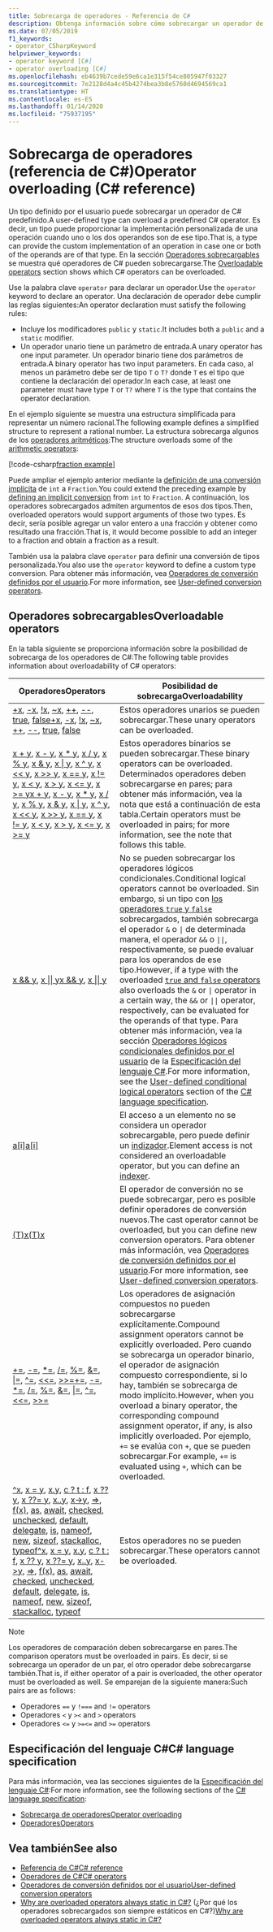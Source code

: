 ```yaml
---
title: Sobrecarga de operadores - Referencia de C#
description: Obtenga información sobre cómo sobrecargar un operador de C# y qué operadores de C# se pueden sobrecargar.
ms.date: 07/05/2019
f1_keywords:
- operator_CSharpKeyword
helpviewer_keywords:
- operator keyword [C#]
- operator overloading [C#]
ms.openlocfilehash: eb4639b7cede59e6ca1e315f54ce805947f03327
ms.sourcegitcommit: 7e2128d4a4c45b4274bea3b8e5760d4694569ca1
ms.translationtype: HT
ms.contentlocale: es-ES
ms.lasthandoff: 01/14/2020
ms.locfileid: "75937195"
---
```

# <a name="operator-overloading-c-reference"></a><span data-ttu-id="16b43-103">Sobrecarga de operadores (referencia de C#)</span><span class="sxs-lookup"><span data-stu-id="16b43-103">Operator overloading (C# reference)</span></span>

<span data-ttu-id="16b43-104">Un tipo definido por el usuario puede sobrecargar un operador de C# predefinido.</span><span class="sxs-lookup"><span data-stu-id="16b43-104">A user-defined type can overload a predefined C# operator.</span></span> <span data-ttu-id="16b43-105">Es decir, un tipo puede proporcionar la implementación personalizada de una operación cuando uno o los dos operandos son de ese tipo.</span><span class="sxs-lookup"><span data-stu-id="16b43-105">That is, a type can provide the custom implementation of an operation in case one or both of the operands are of that type.</span></span> <span data-ttu-id="16b43-106">En la sección [Operadores sobrecargables](#overloadable-operators) se muestra qué operadores de C# pueden sobrecargarse.</span><span class="sxs-lookup"><span data-stu-id="16b43-106">The [Overloadable operators](#overloadable-operators) section shows which C# operators can be overloaded.</span></span>

<span data-ttu-id="16b43-107">Use la palabra clave `operator` para declarar un operador.</span><span class="sxs-lookup"><span data-stu-id="16b43-107">Use the `operator` keyword to declare an operator.</span></span> <span data-ttu-id="16b43-108">Una declaración de operador debe cumplir las reglas siguientes:</span><span class="sxs-lookup"><span data-stu-id="16b43-108">An operator declaration must satisfy the following rules:</span></span>

- <span data-ttu-id="16b43-109">Incluye los modificadores `public` y `static`.</span><span class="sxs-lookup"><span data-stu-id="16b43-109">It includes both a `public` and a `static` modifier.</span></span>
- <span data-ttu-id="16b43-110">Un operador unario tiene un parámetro de entrada.</span><span class="sxs-lookup"><span data-stu-id="16b43-110">A unary operator has one input parameter.</span></span> <span data-ttu-id="16b43-111">Un operador binario tiene dos parámetros de entrada.</span><span class="sxs-lookup"><span data-stu-id="16b43-111">A binary operator has two input parameters.</span></span> <span data-ttu-id="16b43-112">En cada caso, al menos un parámetro debe ser de tipo `T` o `T?` donde `T` es el tipo que contiene la declaración del operador.</span><span class="sxs-lookup"><span data-stu-id="16b43-112">In each case, at least one parameter must have type `T` or `T?` where `T` is the type that contains the operator declaration.</span></span>

<span data-ttu-id="16b43-113">En el ejemplo siguiente se muestra una estructura simplificada para representar un número racional.</span><span class="sxs-lookup"><span data-stu-id="16b43-113">The following example defines a simplified structure to represent a rational number.</span></span> <span data-ttu-id="16b43-114">La estructura sobrecarga algunos de los [operadores aritméticos](arithmetic-operators.md):</span><span class="sxs-lookup"><span data-stu-id="16b43-114">The structure overloads some of the [arithmetic operators](arithmetic-operators.md):</span></span>

[!code-csharp[fraction example](~/samples/csharp/language-reference/operators/OperatorOverloading.cs)]

<span data-ttu-id="16b43-115">Puede ampliar el ejemplo anterior mediante la [definición de una conversión implícita](user-defined-conversion-operators.md) de `int` a `Fraction`.</span><span class="sxs-lookup"><span data-stu-id="16b43-115">You could extend the preceding example by [defining an implicit conversion](user-defined-conversion-operators.md) from `int` to `Fraction`.</span></span> <span data-ttu-id="16b43-116">A continuación, los operadores sobrecargados admiten argumentos de esos dos tipos.</span><span class="sxs-lookup"><span data-stu-id="16b43-116">Then, overloaded operators would support arguments of those two types.</span></span> <span data-ttu-id="16b43-117">Es decir, sería posible agregar un valor entero a una fracción y obtener como resultado una fracción.</span><span class="sxs-lookup"><span data-stu-id="16b43-117">That is, it would become possible to add an integer to a fraction and obtain a fraction as a result.</span></span>

<span data-ttu-id="16b43-118">También usa la palabra clave `operator` para definir una conversión de tipos personalizada.</span><span class="sxs-lookup"><span data-stu-id="16b43-118">You also use the `operator` keyword to define a custom type conversion.</span></span> <span data-ttu-id="16b43-119">Para obtener más información, vea [Operadores de conversión definidos por el usuario](user-defined-conversion-operators.md).</span><span class="sxs-lookup"><span data-stu-id="16b43-119">For more information, see [User-defined conversion operators](user-defined-conversion-operators.md).</span></span>

## <a name="overloadable-operators"></a><span data-ttu-id="16b43-120">Operadores sobrecargables</span><span class="sxs-lookup"><span data-stu-id="16b43-120">Overloadable operators</span></span>

<span data-ttu-id="16b43-121">En la tabla siguiente se proporciona información sobre la posibilidad de sobrecarga de los operadores de C#:</span><span class="sxs-lookup"><span data-stu-id="16b43-121">The following table provides information about overloadability of C# operators:</span></span>

| <span data-ttu-id="16b43-122">Operadores</span><span class="sxs-lookup"><span data-stu-id="16b43-122">Operators</span></span> | <span data-ttu-id="16b43-123">Posibilidad de sobrecarga</span><span class="sxs-lookup"><span data-stu-id="16b43-123">Overloadability</span></span> |
| --------- | --------------- |
|<span data-ttu-id="16b43-124">[+x](arithmetic-operators.md#unary-plus-and-minus-operators), [-x](arithmetic-operators.md#unary-plus-and-minus-operators), [!x](boolean-logical-operators.md#logical-negation-operator-), [~x](bitwise-and-shift-operators.md#bitwise-complement-operator-), [++](arithmetic-operators.md#increment-operator-), [--](arithmetic-operators.md#decrement-operator---), [true](true-false-operators.md), [false](true-false-operators.md)</span><span class="sxs-lookup"><span data-stu-id="16b43-124">[+x](arithmetic-operators.md#unary-plus-and-minus-operators), [-x](arithmetic-operators.md#unary-plus-and-minus-operators), [!x](boolean-logical-operators.md#logical-negation-operator-), [~x](bitwise-and-shift-operators.md#bitwise-complement-operator-), [++](arithmetic-operators.md#increment-operator-), [--](arithmetic-operators.md#decrement-operator---), [true](true-false-operators.md), [false](true-false-operators.md)</span></span>|<span data-ttu-id="16b43-125">Estos operadores unarios se pueden sobrecargar.</span><span class="sxs-lookup"><span data-stu-id="16b43-125">These unary operators can be overloaded.</span></span>|
|<span data-ttu-id="16b43-126">[x + y](addition-operator.md), [x - y](subtraction-operator.md), [x \* y](arithmetic-operators.md#multiplication-operator-), [x / y](arithmetic-operators.md#division-operator-), [x % y](arithmetic-operators.md#remainder-operator-), [x & y](boolean-logical-operators.md#logical-and-operator-), [x &#124; y](boolean-logical-operators.md#logical-or-operator-), [x ^ y](boolean-logical-operators.md#logical-exclusive-or-operator-), [x \<\< y](bitwise-and-shift-operators.md#left-shift-operator-), [x >> y](bitwise-and-shift-operators.md#right-shift-operator-), [x == y](equality-operators.md#equality-operator-), [x != y](equality-operators.md#inequality-operator-), [x \< y](comparison-operators.md#less-than-operator-), [x > y](comparison-operators.md#greater-than-operator-), [x \<= y](comparison-operators.md#less-than-or-equal-operator-), [x >= y](comparison-operators.md#greater-than-or-equal-operator-)</span><span class="sxs-lookup"><span data-stu-id="16b43-126">[x + y](addition-operator.md), [x - y](subtraction-operator.md), [x \* y](arithmetic-operators.md#multiplication-operator-), [x / y](arithmetic-operators.md#division-operator-), [x % y](arithmetic-operators.md#remainder-operator-), [x & y](boolean-logical-operators.md#logical-and-operator-), [x &#124; y](boolean-logical-operators.md#logical-or-operator-), [x ^ y](boolean-logical-operators.md#logical-exclusive-or-operator-), [x \<\< y](bitwise-and-shift-operators.md#left-shift-operator-), [x >> y](bitwise-and-shift-operators.md#right-shift-operator-), [x == y](equality-operators.md#equality-operator-), [x != y](equality-operators.md#inequality-operator-), [x \< y](comparison-operators.md#less-than-operator-), [x > y](comparison-operators.md#greater-than-operator-), [x \<= y](comparison-operators.md#less-than-or-equal-operator-), [x >= y](comparison-operators.md#greater-than-or-equal-operator-)</span></span>|<span data-ttu-id="16b43-127">Estos operadores binarios se pueden sobrecargar.</span><span class="sxs-lookup"><span data-stu-id="16b43-127">These binary operators can be overloaded.</span></span> <span data-ttu-id="16b43-128">Determinados operadores deben sobrecargarse en pares; para obtener más información, vea la nota que está a continuación de esta tabla.</span><span class="sxs-lookup"><span data-stu-id="16b43-128">Certain operators must be overloaded in pairs; for more information, see the note that follows this table.</span></span>|
|<span data-ttu-id="16b43-129">[x && y](boolean-logical-operators.md#conditional-logical-and-operator-), [x &#124;&#124; y](boolean-logical-operators.md#conditional-logical-or-operator-)</span><span class="sxs-lookup"><span data-stu-id="16b43-129">[x && y](boolean-logical-operators.md#conditional-logical-and-operator-), [x &#124;&#124; y](boolean-logical-operators.md#conditional-logical-or-operator-)</span></span>|<span data-ttu-id="16b43-130">No se pueden sobrecargar los operadores lógicos condicionales.</span><span class="sxs-lookup"><span data-stu-id="16b43-130">Conditional logical operators cannot be overloaded.</span></span> <span data-ttu-id="16b43-131">Sin embargo, si un tipo con [los operadores `true` y `false`](true-false-operators.md) sobrecargados, también sobrecarga el operador `&` o <code>&#124;</code> de determinada manera, el operador `&&` o <code>&#124;&#124;</code>, respectivamente, se puede evaluar para los operandos de ese tipo.</span><span class="sxs-lookup"><span data-stu-id="16b43-131">However, if a type with the overloaded [`true` and `false` operators](true-false-operators.md) also overloads the `&` or <code>&#124;</code> operator in a certain way, the `&&` or <code>&#124;&#124;</code> operator, respectively, can be evaluated for the operands of that type.</span></span> <span data-ttu-id="16b43-132">Para obtener más información, vea la sección [Operadores lógicos condicionales definidos por el usuario](~/_csharplang/spec/expressions.md#user-defined-conditional-logical-operators) de la [Especificación del lenguaje C#](~/_csharplang/spec/introduction.md).</span><span class="sxs-lookup"><span data-stu-id="16b43-132">For more information, see the [User-defined conditional logical operators](~/_csharplang/spec/expressions.md#user-defined-conditional-logical-operators) section of the [C# language specification](~/_csharplang/spec/introduction.md).</span></span>|
|[<span data-ttu-id="16b43-133">a&#91;i&#93;</span><span class="sxs-lookup"><span data-stu-id="16b43-133">a&#91;i&#93;</span></span>](member-access-operators.md#indexer-operator-)|<span data-ttu-id="16b43-134">El acceso a un elemento no se considera un operador sobrecargable, pero puede definir un [indizador](../../programming-guide/indexers/index.md).</span><span class="sxs-lookup"><span data-stu-id="16b43-134">Element access is not considered an overloadable operator, but you can define an [indexer](../../programming-guide/indexers/index.md).</span></span>|
|[<span data-ttu-id="16b43-135">(T)x</span><span class="sxs-lookup"><span data-stu-id="16b43-135">(T)x</span></span>](type-testing-and-cast.md#cast-operator-)|<span data-ttu-id="16b43-136">El operador de conversión no se puede sobrecargar, pero es posible definir operadores de conversión nuevos.</span><span class="sxs-lookup"><span data-stu-id="16b43-136">The cast operator cannot be overloaded, but you can define new conversion operators.</span></span> <span data-ttu-id="16b43-137">Para obtener más información, vea [Operadores de conversión definidos por el usuario](user-defined-conversion-operators.md).</span><span class="sxs-lookup"><span data-stu-id="16b43-137">For more information, see [User-defined conversion operators](user-defined-conversion-operators.md).</span></span>|
|<span data-ttu-id="16b43-138">[+=](arithmetic-operators.md#compound-assignment), [-=](arithmetic-operators.md#compound-assignment), [\*=](arithmetic-operators.md#compound-assignment), [/=](arithmetic-operators.md#compound-assignment), [%=](arithmetic-operators.md#compound-assignment), [&=](boolean-logical-operators.md#compound-assignment), [&#124;=](boolean-logical-operators.md#compound-assignment), [^=](boolean-logical-operators.md#compound-assignment), [\<\<=](bitwise-and-shift-operators.md#compound-assignment), [>>=](bitwise-and-shift-operators.md#compound-assignment)</span><span class="sxs-lookup"><span data-stu-id="16b43-138">[+=](arithmetic-operators.md#compound-assignment), [-=](arithmetic-operators.md#compound-assignment), [\*=](arithmetic-operators.md#compound-assignment), [/=](arithmetic-operators.md#compound-assignment), [%=](arithmetic-operators.md#compound-assignment), [&=](boolean-logical-operators.md#compound-assignment), [&#124;=](boolean-logical-operators.md#compound-assignment), [^=](boolean-logical-operators.md#compound-assignment), [\<\<=](bitwise-and-shift-operators.md#compound-assignment), [>>=](bitwise-and-shift-operators.md#compound-assignment)</span></span>|<span data-ttu-id="16b43-139">Los operadores de asignación compuestos no pueden sobrecargarse explícitamente.</span><span class="sxs-lookup"><span data-stu-id="16b43-139">Compound assignment operators cannot be explicitly overloaded.</span></span> <span data-ttu-id="16b43-140">Pero cuando se sobrecarga un operador binario, el operador de asignación compuesto correspondiente, si lo hay, también se sobrecarga de modo implícito.</span><span class="sxs-lookup"><span data-stu-id="16b43-140">However, when you overload a binary operator, the corresponding compound assignment operator, if any, is also implicitly overloaded.</span></span> <span data-ttu-id="16b43-141">Por ejemplo, `+=` se evalúa con `+`, que se pueden sobrecargar.</span><span class="sxs-lookup"><span data-stu-id="16b43-141">For example, `+=` is evaluated using `+`, which can be overloaded.</span></span>|
|<span data-ttu-id="16b43-142">[^x](member-access-operators.md#index-from-end-operator-), [x = y](assignment-operator.md), [x.y](member-access-operators.md#member-access-operator-), [c ? t : f](conditional-operator.md), [x ?? y](null-coalescing-operator.md), [x ??= y](null-coalescing-operator.md), [x..y](member-access-operators.md#range-operator-), [x->y](pointer-related-operators.md#pointer-member-access-operator--), [=>](lambda-operator.md), [f(x)](member-access-operators.md#invocation-operator-), [as](type-testing-and-cast.md#as-operator), [await](await.md), [checked](../keywords/checked.md), [unchecked](../keywords/unchecked.md), [default](default.md), [delegate](delegate-operator.md), [is](type-testing-and-cast.md#is-operator), [nameof](nameof.md), [new](new-operator.md), [sizeof](sizeof.md), [stackalloc](stackalloc.md), [typeof](type-testing-and-cast.md#typeof-operator)</span><span class="sxs-lookup"><span data-stu-id="16b43-142">[^x](member-access-operators.md#index-from-end-operator-), [x = y](assignment-operator.md), [x.y](member-access-operators.md#member-access-operator-), [c ? t : f](conditional-operator.md), [x ?? y](null-coalescing-operator.md), [x ??= y](null-coalescing-operator.md), [x..y](member-access-operators.md#range-operator-), [x->y](pointer-related-operators.md#pointer-member-access-operator--), [=>](lambda-operator.md), [f(x)](member-access-operators.md#invocation-operator-), [as](type-testing-and-cast.md#as-operator), [await](await.md), [checked](../keywords/checked.md), [unchecked](../keywords/unchecked.md), [default](default.md), [delegate](delegate-operator.md), [is](type-testing-and-cast.md#is-operator), [nameof](nameof.md), [new](new-operator.md), [sizeof](sizeof.md), [stackalloc](stackalloc.md), [typeof](type-testing-and-cast.md#typeof-operator)</span></span>|<span data-ttu-id="16b43-143">Estos operadores no se pueden sobrecargar.</span><span class="sxs-lookup"><span data-stu-id="16b43-143">These operators cannot be overloaded.</span></span>|

> [!NOTE]
> <span data-ttu-id="16b43-144">Los operadores de comparación deben sobrecargarse en pares.</span><span class="sxs-lookup"><span data-stu-id="16b43-144">The comparison operators must be overloaded in pairs.</span></span> <span data-ttu-id="16b43-145">Es decir, si se sobrecarga un operador de un par, el otro operador debe sobrecargarse también.</span><span class="sxs-lookup"><span data-stu-id="16b43-145">That is, if either operator of a pair is overloaded, the other operator must be overloaded as well.</span></span> <span data-ttu-id="16b43-146">Se emparejan de la siguiente manera:</span><span class="sxs-lookup"><span data-stu-id="16b43-146">Such pairs are as follows:</span></span>
>
> - <span data-ttu-id="16b43-147">Operadores `==` y `!=`</span><span class="sxs-lookup"><span data-stu-id="16b43-147">`==` and `!=` operators</span></span>
> - <span data-ttu-id="16b43-148">Operadores `<` y `>`</span><span class="sxs-lookup"><span data-stu-id="16b43-148">`<` and `>` operators</span></span>
> - <span data-ttu-id="16b43-149">Operadores `<=` y `>=`</span><span class="sxs-lookup"><span data-stu-id="16b43-149">`<=` and `>=` operators</span></span>

## <a name="c-language-specification"></a><span data-ttu-id="16b43-150">Especificación del lenguaje C#</span><span class="sxs-lookup"><span data-stu-id="16b43-150">C# language specification</span></span>

<span data-ttu-id="16b43-151">Para más información, vea las secciones siguientes de la [Especificación del lenguaje C#](~/_csharplang/spec/introduction.md):</span><span class="sxs-lookup"><span data-stu-id="16b43-151">For more information, see the following sections of the [C# language specification](~/_csharplang/spec/introduction.md):</span></span>

- [<span data-ttu-id="16b43-152">Sobrecarga de operadores</span><span class="sxs-lookup"><span data-stu-id="16b43-152">Operator overloading</span></span>](~/_csharplang/spec/expressions.md#operator-overloading)
- [<span data-ttu-id="16b43-153">Operadores</span><span class="sxs-lookup"><span data-stu-id="16b43-153">Operators</span></span>](~/_csharplang/spec/classes.md#operators)

## <a name="see-also"></a><span data-ttu-id="16b43-154">Vea también</span><span class="sxs-lookup"><span data-stu-id="16b43-154">See also</span></span>

- [<span data-ttu-id="16b43-155">Referencia de C#</span><span class="sxs-lookup"><span data-stu-id="16b43-155">C# reference</span></span>](../index.md)
- [<span data-ttu-id="16b43-156">Operadores de C#</span><span class="sxs-lookup"><span data-stu-id="16b43-156">C# operators</span></span>](index.md)
- [<span data-ttu-id="16b43-157">Operadores de conversión definidos por el usuario</span><span class="sxs-lookup"><span data-stu-id="16b43-157">User-defined conversion operators</span></span>](user-defined-conversion-operators.md)
- <span data-ttu-id="16b43-158">[Why are overloaded operators always static in C#?](https://docs.microsoft.com/archive/blogs/ericlippert/why-are-overloaded-operators-always-static-in-c) (¿Por qué los operadores sobrecargados son siempre estáticos en C#?)</span><span class="sxs-lookup"><span data-stu-id="16b43-158">[Why are overloaded operators always static in C#?](https://docs.microsoft.com/archive/blogs/ericlippert/why-are-overloaded-operators-always-static-in-c)</span></span>
